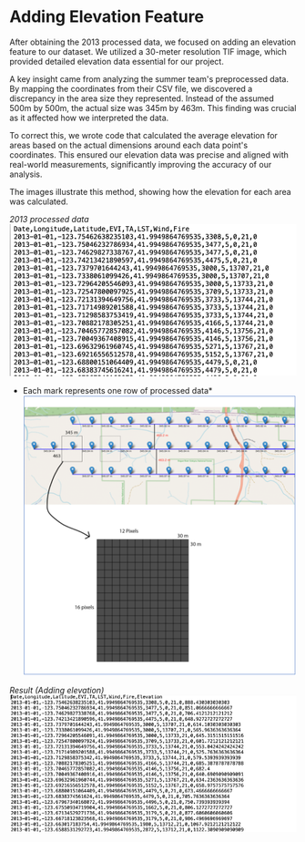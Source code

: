 # Adding Elevation Feature

After obtaining the 2013 processed data, we focused on adding an elevation feature to our dataset. We utilized a 30-meter resolution TIF image, which provided detailed elevation data essential for our project.

A key insight came from analyzing the summer team's preprocessed data. By mapping the coordinates from their CSV file, we discovered a discrepancy in the area size they represented. Instead of the assumed 500m by 500m, the actual size was 345m by 463m. This finding was crucial as it affected how we interpreted the data.

To correct this, we wrote code that calculated the average elevation for areas based on the actual dimensions around each data point's coordinates. This ensured our elevation data was precise and aligned with real-world measurements, significantly improving the accuracy of our analysis.

The images illustrate this method, showing how the elevation for each area was calculated.

*2013 processed data*
![2013 Processed Data](Picture1.png)

* Each mark represents one row of processed data*
![Each mark represents one row of processed data](Picture2.png)

*Result (Adding elevation)*
![Result (Adding Elevation)](Picture3.png)

